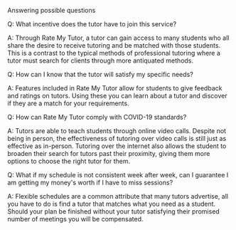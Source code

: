 Answering possible questions

Q: What incentive does the tutor have to join this service?

A: Through Rate My Tutor, a tutor can gain access to many students who all share the desire to receive tutoring and be matched with those students. This is a contrast to the typical methods of professional tutoring where a tutor must search for clients through more antiquated methods.



Q: How can I know that the tutor will satisfy my specific needs?

A: Features included in Rate My Tutor allow for students to give feedback and ratings on tutors. Using these you can learn about a tutor and discover if they are a match for your requirements.




Q: How can Rate My Tutor comply with COVID-19 standards?

A: Tutors are able to teach students through online video calls. Despite not being in person, the effectiveness of tutoring over video calls is still just as effective as in-person. Tutoring over the internet also allows the student to broaden their search for tutors past their proximity, giving them more options to choose the right tutor for them.




Q: What if my schedule is not consistent week after week, can I guarantee I am getting my money's worth if I have to miss sessions?

A: Flexible schedules are a common attribute that many tutors advertise, all you have to do is find a tutor that matches what you need as a student. Should your plan be finished without your tutor satisfying their promised number of meetings you will be compensated.
